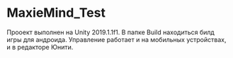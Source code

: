 # MaxieMind_Test
Прооект выполнен на Unity 2019.1.1f1.
В папке Build находиться билд игры для андроида.
Управление работает и на мобильных устройствах, и в редакторе Юнити.
